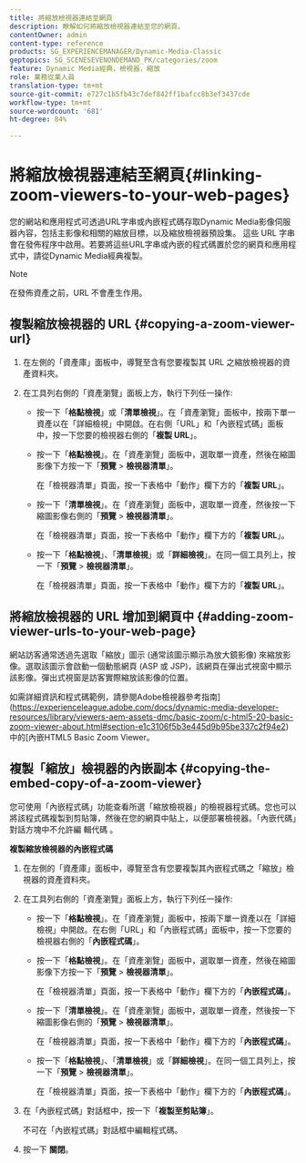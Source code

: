 ```yaml
---
title: 將縮放檢視器連結至網頁
description: 瞭解如何將縮放檢視器連結至您的網頁。
contentOwner: admin
content-type: reference
products: SG_EXPERIENCEMANAGER/Dynamic-Media-Classic
geptopics: SG_SCENESEVENONDEMAND_PK/categories/zoom
feature: Dynamic Media經典，檢視器，縮放
role: 業務從業人員
translation-type: tm+mt
source-git-commit: e727c1b5fb43c7def842ff1bafcc8b3ef3437cde
workflow-type: tm+mt
source-wordcount: '681'
ht-degree: 84%

---
```



# 將縮放檢視器連結至網頁{#linking-zoom-viewers-to-your-web-pages}

您的網站和應用程式可透過URL字串或內嵌程式碼存取Dynamic Media影像伺服器內容，包括主影像和相關的縮放目標，以及縮放檢視器預設集。 這些 URL 字串會在發佈程序中啟用。若要將這些URL字串或內嵌的程式碼置於您的網頁和應用程式中，請從Dynamic Media經典複製。

>[!NOTE]
>
>在發佈資產之前，URL 不會產生作用。

## 複製縮放檢視器的 URL {#copying-a-zoom-viewer-url}

1. 在左側的「資產庫」面板中，導覽至含有您要複製其 URL 之縮放檢視器的資產資料夾。
1. 在工具列右側的「資產瀏覽」面板上方，執行下列任一操作:

   * 按一下「**格點檢視**」或「**清單檢視**」。在「資產瀏覽」面板中，按兩下單一資產以在「詳細檢視」中開啟。在右側「URL」和「內嵌程式碼」面板中，按一下您要的檢視器右側的「**複製 URL**」。
   * 按一下「**格點檢視**」。在「資產瀏覽」面板中，選取單一資產，然後在縮圖影像下方按一下「**預覽** > **檢視器清單**」。

      在「檢視器清單」頁面，按一下表格中「動作」欄下方的「**複製 URL**」。

   * 按一下「**清單檢視**」。在「資產瀏覽」面板中，選取單一資產，然後按一下縮圖影像右側的「**預覽** > **檢視器清單**」。

      在「檢視器清單」頁面，按一下表格中「動作」欄下方的「**複製 URL**」。

   * 按一下「**格點檢視**」、「**清單檢視**」或「**詳細檢視**」。在同一個工具列上，按一下「**預覽** > **檢視器清單**」。

      在「檢視器清單」頁面，按一下表格中「動作」欄下方的「**複製 URL**」。

## 將縮放檢視器的 URL 增加到網頁中  {#adding-zoom-viewer-urls-to-your-web-page}

網站訪客通常透過先選取「縮放」圖示 (通常該圖示顯示為放大鏡影像) 來縮放影像。選取該圖示會啟動一個動態網頁 (ASP 或 JSP)，該網頁在彈出式視窗中顯示該影像。彈出式視窗是訪客實際縮放該影像的位置。

如需詳細資訊和程式碼範例，請參閱Adobe檢視器參考指南](https://experienceleague.adobe.com/docs/dynamic-media-developer-resources/library/viewers-aem-assets-dmc/basic-zoom/c-html5-20-basic-zoom-viewer-about.html#section-e1c3106f5b3e445d9b95be337c2f94e2)中的[內嵌HTML5 Basic Zoom Viewer。

## 複製「縮放」檢視器的內嵌副本 {#copying-the-embed-copy-of-a-zoom-viewer}

您可使用「內嵌程式碼」功能查看所選「縮放檢視器」的檢視器程式碼。您也可以將該程式碼複製到剪貼簿，然後在您的網頁中貼上，以便部署檢視器。「內嵌代碼」對話方塊中不允許編 輯代碼 。

**複製縮放檢視器的內嵌程式碼**

1. 在左側的「資產庫」面板中，導覽至含有您要複製其內嵌程式碼之「縮放」檢視器的資產資料夾。
1. 在工具列右側的「資產瀏覽」面板上方，執行下列任一操作:

   * 按一下「**格點檢視**」。在「資產瀏覽」面板中，按兩下單一資產以在「詳細檢視」中開啟。在右側「URL」和「內嵌程式碼」面板中，按一下您要的檢視器右側的「**內嵌程式碼**」。
   * 按一下「**格點檢視**」。在「資產瀏覽」面板中，選取單一資產，然後在縮圖影像下方按一下「**預覽** > **檢視器清單**」。

      在「檢視器清單」頁面，按一下表格中「動作」欄下方的「**內嵌程式碼**」。

   * 按一下「**清單檢視**」。在「資產瀏覽」面板中，選取單一資產，然後按一下縮圖影像右側的「**預覽** > **檢視器清單**」。

      在「檢視器清單」頁面，按一下表格中「動作」欄下方的「**內嵌程式碼**」。

   * 按一下「**格點檢視**」、「**清單檢視**」或「**詳細檢視**」。在同一個工具列上，按一下「**預覽** > **檢視器清單**」。

      在「檢視器清單」頁面，按一下表格中「動作」欄下方的「**內嵌程式碼**」。

1. 在「內嵌程式碼」對話框中，按一下「**複製至剪貼簿**」。

   不可在「內嵌程式碼」對話框中編輯程式碼。

1. 按一下 **關閉**。
